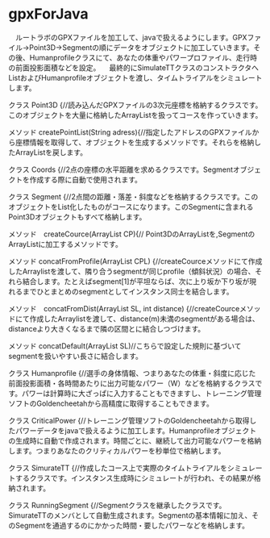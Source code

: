 # gpxForJava
　ルートラボのGPXファイルを加工して、javaで扱えるようにします。GPXファイル→Point3D→Segmentの順にデータをオブジェクトに加工していきます。その後、Humanprofileクラスにて、あなたの体重やパワープロファイル、走行時の前面投影面積などを設定。
　最終的にSimulateTTクラスのコンストラクタへ<Segment>ListおよびHumanprofileオブジェクトを渡し、タイムトライアルをシミュレートします。

クラス Point3D {//読み込んだGPXファイルの3次元座標を格納するクラスです。このオブジェクトを大量に格納したArrayListを扱ってコースを作っていきます。
  
  メソッド  createPointList(String adress){//指定したアドレスのGPXファイルから座標情報を取得して、オブジェクトを生成するメソッドです。それらを格納したArrayListを戻します。


クラス Coords  {//2点の座標の水平距離を求めるクラスです。Segmentオブジェクトを作成する際に自動で使用されます。


クラス Segment {//2点間の距離・落差・斜度などを格納するクラスです。このオブジェクトをList化したものがコースになります。このSegmentに含まれるPoint3Dオブジェクトもすべて格納します。

  メソッド　createCource(ArrayList<Point3D> CP){// Point3DのArrayListを,SegmentのArrayListに加工するメソッドです。

  メソッド  concatFromProfile(ArrayList<Segment> CPL) {//createCourceメソッドにて作成したArraylistを渡して、隣り合うsegmentが同じprofile（傾斜状況）の場合、それら結合します。たとえばsegment[1]が平坦ならば、次に上り坂か下り坂が現れるまでひとまとめのsegmentとしてインスタンス同士を結合します。

  メソッド　concatFromDist(ArrayList<Segment> SL, int distance) {//createCourceメソッドにて作成したArraylistを渡して、distance(m)未満のsegmentがある場合は、distanceより大きくなるまで隣の区間とに結合しつづけます。

  メソッド  concatDefault(ArrayList<Segment> SL)//こちらで設定した規則に基づいてsegmentを扱いやすい長さに結合します。
  
  
クラス Humanprofile {//選手の身体情報、つまりあなたの体重・斜度に応じた前面投影面積・各時間あたりに出力可能なパワー（W）などを格納するクラスです。パワーは計算時に大ざっぱに入力することもできますし、トレーニング管理ソフトのGoldencheetahから高精度に取得することもできます。


クラス CriticalPower {//トレーニング管理ソフトのGoldencheetahから取得したパワーデータをjavaで扱えるように加工します。Humanprofileオブジェクトの生成時に自動で作成されます。時間ごとに、継続して出力可能なパワーを格納します。つまりあなたのクリティカルパワーを秒単位で格納します。



クラス SimurateTT {//作成したコース上で実際のタイムトライアルをシミュレートするクラスです。インスタンス生成時にシミュレートが行われ、その結果が格納されます。


クラス RunningSegment {//Segmentクラスを継承したクラスです。SimurateTTのメンバとして自動生成されます。Segmentの基本情報に加え、そのSegmentを通過するのにかかった時間・要したパワーなどを格納します。


　　　　　　　　　　　　　　　　　　　　　　　　　　
